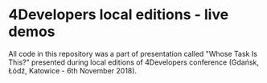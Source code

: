 # 4Developers local editions - live demos
All code in this repository was a part of presentation called "Whose Task Is This?" presented during local editions of 4Developers conference (Gdańsk, Łódź, Katowice - 6th November 2018).
